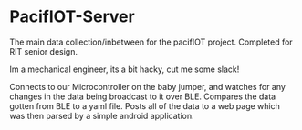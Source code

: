 # PacifIOT-Server
The main data collection/inbetween for the pacifIOT project. Completed for RIT senior design. 

Im a mechanical engineer, its a bit hacky, cut me some slack!

Connects to our Microcontroller on the baby jumper, and watches for any changes in the data being broadcast to it over BLE.
Compares the data gotten from BLE to a yaml file. 
Posts all of the data to a web page which was then parsed by a simple android application. 
